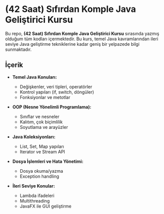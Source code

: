 # (42 Saat) Sıfırdan Komple Java Geliştirici Kursu

Bu repo, **(42 Saat) Sıfırdan Komple Java Geliştirici Kursu** sırasında yazmış olduğum tüm kodları içermektedir. Bu kurs, temel Java kavramlarından ileri seviye Java geliştirme tekniklerine kadar geniş bir yelpazede bilgi sunmaktadır.

## İçerik

- **Temel Java Konuları:**
  - Değişkenler, veri tipleri, operatörler
  - Kontrol yapıları (if, switch, döngüler)
  - Fonksiyonlar ve metotlar

- **OOP (Nesne Yönelimli Programlama):**
  - Sınıflar ve nesneler
  - Kalıtım, çok biçimlilik
  - Soyutlama ve arayüzler

- **Java Koleksiyonları:**
  - List, Set, Map yapıları
  - Iterator ve Stream API

- **Dosya İşlemleri ve Hata Yönetimi:**
  - Dosya okuma/yazma
  - Exception handling

- **İleri Seviye Konular:**
  - Lambda ifadeleri
  - Multithreading
  - JavaFX ile GUI geliştirme


